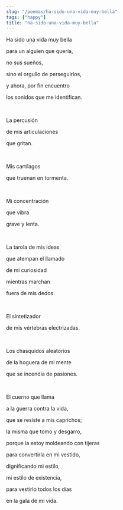 ```yaml
---
slug: "/poemas/ha-sido-una-vida-muy-bella"
tags: ["happy"]
title: "ha-sido-una-vida-muy-bella"
---
```

Ha sido una vida muy bella

para un alguien que quería,

no sus sueños,

sino el orgullo de perseguirlos,

y ahora, por fin encuentro

los sonidos que me identifican.

&nbsp;

La percusión

de mis articulaciones

que gritan.

&nbsp;

Mis cartílagos

que truenan en tormenta.

&nbsp;

Mi concentración

que vibra

grave y lenta.

&nbsp;

La tarola de mis ideas

que atempan el llamado

de mi curiosidad

mientras marchan

fuera de mis dedos.

&nbsp;

El sintetizador

de mis vértebras electrizadas.

&nbsp;

Los chasquidos aleatorios

de la hoguera de mi mente

que se incendia de pasiones.

&nbsp;

El cuerno que llama

a la guerra contra la vida,

que se resiste a mis caprichos;

la misma que tomo y desgarro,

porque la estoy moldeando con tijeras

para convertirla en mi vestido,

dignificando mi estilo,

mi estilo de existencia,

para vestirlo todos los días

en la gala de mi vida.